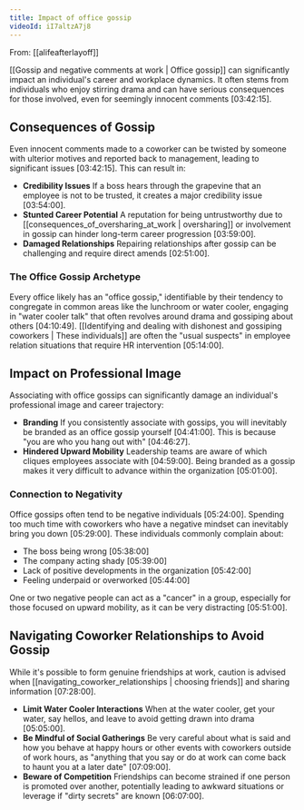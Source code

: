 ```yaml
---
title: Impact of office gossip
videoId: iI7altzA7j8
---
```


From: [[alifeafterlayoff]] <br/> 

[[Gossip and negative comments at work | Office gossip]] can significantly impact an individual's career and workplace dynamics. It often stems from individuals who enjoy stirring drama and can have serious consequences for those involved, even for seemingly innocent comments <a class="yt-timestamp" data-t="03:42:15">[03:42:15]</a>.

## Consequences of Gossip

Even innocent comments made to a coworker can be twisted by someone with ulterior motives and reported back to management, leading to significant issues <a class="yt-timestamp" data-t="03:42:15">[03:42:15]</a>. This can result in:

*   **Credibility Issues** If a boss hears through the grapevine that an employee is not to be trusted, it creates a major credibility issue <a class="yt-timestamp" data-t="03:54:00">[03:54:00]</a>.
*   **Stunted Career Potential** A reputation for being untrustworthy due to [[consequences_of_oversharing_at_work | oversharing]] or involvement in gossip can hinder long-term career progression <a class="yt-timestamp" data-t="03:59:00">[03:59:00]</a>.
*   **Damaged Relationships** Repairing relationships after gossip can be challenging and require direct amends <a class="yt-timestamp" data-t="02:51:00">[02:51:00]</a>.

### The Office Gossip Archetype

Every office likely has an "office gossip," identifiable by their tendency to congregate in common areas like the lunchroom or water cooler, engaging in "water cooler talk" that often revolves around drama and gossiping about others <a class="yt-timestamp" data-t="04:10:49">[04:10:49]</a>. [[Identifying and dealing with dishonest and gossiping coworkers | These individuals]] are often the "usual suspects" in employee relation situations that require HR intervention <a class="yt-timestamp" data-t="05:14:00">[05:14:00]</a>.

## Impact on Professional Image

Associating with office gossips can significantly damage an individual's professional image and career trajectory:

*   **Branding** If you consistently associate with gossips, you will inevitably be branded as an office gossip yourself <a class="yt-timestamp" data-t="04:41:00">[04:41:00]</a>. This is because "you are who you hang out with" <a class="yt-timestamp" data-t="04:46:27">[04:46:27]</a>.
*   **Hindered Upward Mobility** Leadership teams are aware of which cliques employees associate with <a class="yt-timestamp" data-t="04:59:00">[04:59:00]</a>. Being branded as a gossip makes it very difficult to advance within the organization <a class="yt-timestamp" data-t="05:01:00">[05:01:00]</a>.

### Connection to Negativity

Office gossips often tend to be negative individuals <a class="yt-timestamp" data-t="05:24:00">[05:24:00]</a>. Spending too much time with coworkers who have a negative mindset can inevitably bring you down <a class="yt-timestamp" data-t="05:29:00">[05:29:00]</a>. These individuals commonly complain about:
*   The boss being wrong <a class="yt-timestamp" data-t="05:38:00">[05:38:00]</a>
*   The company acting shady <a class="yt-timestamp" data-t="05:39:00">[05:39:00]</a>
*   Lack of positive developments in the organization <a class="yt-timestamp" data-t="05:42:00">[05:42:00]</a>
*   Feeling underpaid or overworked <a class="yt-timestamp" data-t="05:44:00">[05:44:00]</a>

One or two negative people can act as a "cancer" in a group, especially for those focused on upward mobility, as it can be very distracting <a class="yt-timestamp" data-t="05:51:00">[05:51:00]</a>.

## Navigating Coworker Relationships to Avoid Gossip

While it's possible to form genuine friendships at work, caution is advised when [[navigating_coworker_relationships | choosing friends]] and sharing information <a class="yt-timestamp" data-t="07:28:00">[07:28:00]</a>.
*   **Limit Water Cooler Interactions** When at the water cooler, get your water, say hellos, and leave to avoid getting drawn into drama <a class="yt-timestamp" data-t="05:05:00">[05:05:00]</a>.
*   **Be Mindful of Social Gatherings** Be very careful about what is said and how you behave at happy hours or other events with coworkers outside of work hours, as "anything that you say or do at work can come back to haunt you at a later date" <a class="yt-timestamp" data-t="07:09:00">[07:09:00]</a>.
*   **Beware of Competition** Friendships can become strained if one person is promoted over another, potentially leading to awkward situations or leverage if "dirty secrets" are known <a class="yt-timestamp" data-t="06:07:00">[06:07:00]</a>.